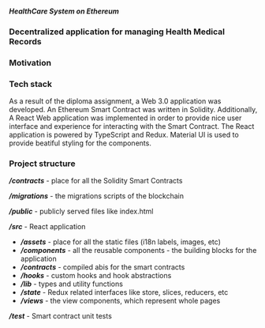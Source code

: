 ##### HealthCare System on Ethereum
### Decentralized application for managing Health Medical Records

### Motivation
<!--  -->

### Tech stack

As a result of the diploma assignment, a Web 3.0 application was developed. An Ethereum Smart Contract was written in
Solidity. Additionally, A React Web application was implemented in order to provide nice user interface and experience
for interacting with the Smart Contract.
The React application is powered by TypeScript and Redux.
Material UI is used to provide beatiful styling for the components.

### Project structure

_**/contracts**_ - place for all the Solidity Smart Contracts

_**/migrations**_ - the migrations scripts of the blockchain

_**/public**_ - publicly served files like index.html

_**/src**_ - React application
 - _**/assets**_ - place for all the static files (i18n labels, images, etc)
 - _**/components**_ - all the reusable components - the building blocks for the application
 - _**/contracts**_ - compiled abis for the smart contracts 
 - _**/hooks**_ - custom hooks and hook abstractions
 - _**/lib**_ - types and utility functions
 - _**/state**_ - Redux related interfaces like store, slices, reducers, etc
 - _**/views**_ - the view components, which represent whole pages

_**/test**_ - Smart contract unit tests


